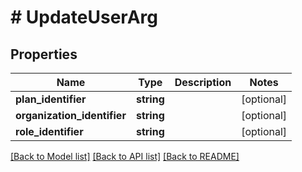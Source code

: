 # # UpdateUserArg

## Properties

Name | Type | Description | Notes
------------ | ------------- | ------------- | -------------
**plan_identifier** | **string** |  | [optional]
**organization_identifier** | **string** |  | [optional]
**role_identifier** | **string** |  | [optional]

[[Back to Model list]](../../README.md#models) [[Back to API list]](../../README.md#endpoints) [[Back to README]](../../README.md)
